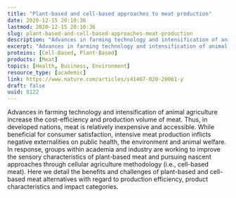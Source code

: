```yaml
---
title: "Plant-based and cell-based approaches to meat production"
date: 2020-12-15 20:10:36
lastmod: 2020-12-15 20:10:36
slug: plant-based-and-cell-based-approaches-meat-production
description: "Advances in farming technology and intensification of animal agriculture increase the cost-efficiency and production volume of meat. Thus, in developed nations, meat is relatively inexpensive and accessible. While beneficial for consumer satisfaction, intensive meat production inflicts negative externalities on public health, the environment and animal welfare. In response, groups within academia and industry are working to improve the sensory characteristics of plant-based meat and pursuing nascent approaches through cellular agriculture methodology (i.e., cell-based meat)."
excerpt: "Advances in farming technology and intensification of animal agriculture increase the cost-efficiency and production volume of meat. Thus, in developed nations, meat is relatively inexpensive and accessible. While beneficial for consumer satisfaction, intensive meat production inflicts negative externalities on public health, the environment and animal welfare. In response, groups within academia and industry are working to improve the sensory characteristics of plant-based meat and pursuing nascent approaches through cellular agriculture methodology (i.e., cell-based meat)."
proteins: [Cell-Based, Plant-Based]
products: [Meat]
topics: [Health, Business, Environment]
resource_type: [academic]
link: https://www.nature.com/articles/s41467-020-20061-y
draft: false
uuid: 8122
---
```

Advances in farming technology and intensification of animal agriculture
increase the cost-efficiency and production volume of meat. Thus, in
developed nations, meat is relatively inexpensive and accessible. While
beneficial for consumer satisfaction, intensive meat production inflicts
negative externalities on public health, the environment and animal
welfare. In response, groups within academia and industry are working to
improve the sensory characteristics of plant-based meat and pursuing
nascent approaches through cellular agriculture methodology (i.e.,
cell-based meat). Here we detail the benefits and challenges of
plant-based and cell-based meat alternatives with regard to production
efficiency, product characteristics and impact categories.
